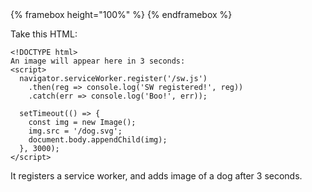 <div class="framebox-container-container">
<div class="framebox-container">
{% framebox height="100%" %}
<style>
.lifecycle-diagram {
  width: 100%;
  height: auto;
  display: block;
}

.lifecycle-diagram .label {
  font-size: 9.46829414px;
  font-family: 'Just Another Hand';
  text-align: center;
  text-anchor: middle;
}

.lifecycle-diagram .state-placeholder {
  fill: none;
  stroke-opacity: 0.28;
  stroke-width: 1px;
  stroke: #000;
  stroke-dasharray: 1;
}
.lifecycle-diagram .fetch {
  fill: none;
  stroke: #000;
  stroke-width: 1px;
}
.lifecycle-diagram .controlled {
  fill: #d1eaff;
}

.lifecycle-diagram .fetch {
  stroke-dasharray: 7 30;
  stroke-dashoffset: 8;
}

.lifecycle-diagram.register,
.lifecycle-diagram .diagram-refresh,
.lifecycle-diagram .diagram-close,
.lifecycle-diagram.register .controlled,
.lifecycle-diagram .cog-new {
  opacity: 0;
}
</style>
{% endframebox %}
</div>
</div>

Take this HTML:

    <!DOCTYPE html>
    An image will appear here in 3 seconds:
    <script>
      navigator.serviceWorker.register('/sw.js')
        .then(reg => console.log('SW registered!', reg))
        .catch(err => console.log('Boo!', err));

      setTimeout(() => {
        const img = new Image();
        img.src = '/dog.svg';
        document.body.appendChild(img);
      }, 3000);
    </script>

It registers a service worker, and adds image of a dog after 3 seconds.
